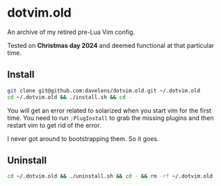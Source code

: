 # dotvim.old
An archive of my retired pre-Lua Vim config.

Tested on **Christmas day 2024** and deemed functional at that particular time.

## Install
```bash
git clone git@github.com:davelens/dotvim.old.git ~/.dotvim.old
cd ~/.dotvim.old && ./install.sh && cd -
```
You will get an error related to solarized when you start vim for the first 
time. You need to run `:PlugInstall` to grab the missing plugins and then restart vim to get rid of the error.

I never got around to bootstrapping them. So it goes.

## Uninstall
```bash
cd ~/.dotvim.old && ./uninstall.sh && cd - && rm -rf ~/.dotvim.old
```
